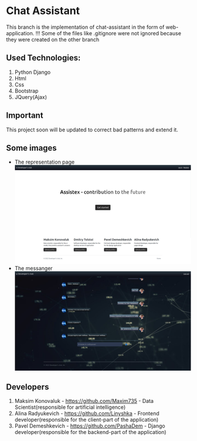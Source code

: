 # Chat Assistant

This branch is the implementation of chat-assistant in the form of web-application.
!!! Some of the files like .gitignore were not ignored because they were created on the other branch

## Used Technologies:
1) Python Django
2) Html
3) Css
4) Bootstrap
5) JQuery(Ajax)

## Important
This project soon will be updated to correct bad patterns and extend it.

## Some images

 - The representation page
 ![representation](simple_chat/static/for_git_repo/representation.png)
 - The messanger
 ![messanger](simple_chat/static/for_git_repo/messanger.png)


## Developers

1) Maksim Konovaluk - https://github.com/Maxim735 - Data Scientist(responsible for artificial intelligence)
2) Alina Radyukevich - https://github.com/Linyshka - Frontend developer(responsible for the client-part of the application)
3) Pavel Demeshkevich - https://github.com/PashaDem - Django developer(responsible for the backend-part of the application)
